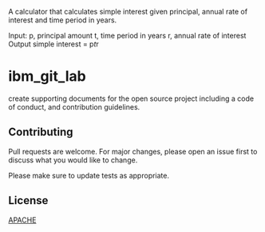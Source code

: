 A calculator that calculates simple interest given principal, annual rate of interest and time period in years.

Input:
   p, principal amount
   t, time period in years
   r, annual rate of interest
Output
   simple interest = p*t*r

   

# ibm_git_lab
create supporting documents for the open source project including a code of conduct, and contribution guidelines. 


## Contributing

Pull requests are welcome. For major changes, please open an issue first
to discuss what you would like to change.

Please make sure to update tests as appropriate.


## License

[APACHE](http://www.apache.org/licenses/)
